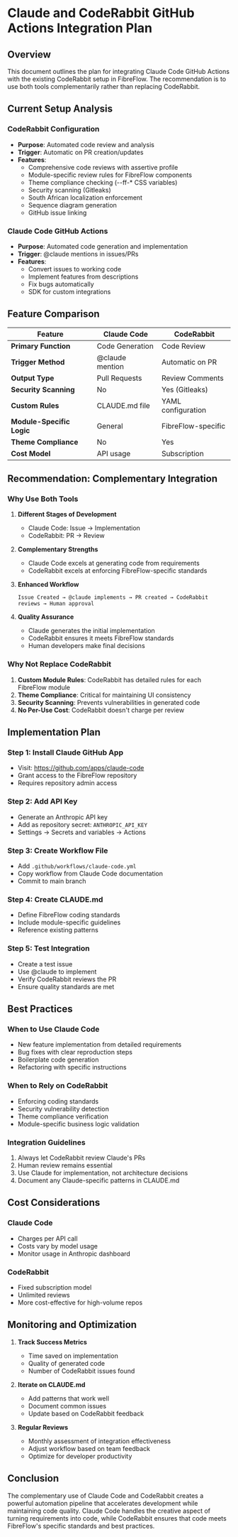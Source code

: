 # Claude and CodeRabbit GitHub Actions Integration Plan

## Overview

This document outlines the plan for integrating Claude Code GitHub Actions with the existing CodeRabbit setup in FibreFlow. The recommendation is to use both tools complementarily rather than replacing CodeRabbit.

## Current Setup Analysis

### CodeRabbit Configuration
- **Purpose**: Automated code review and analysis
- **Trigger**: Automatic on PR creation/updates
- **Features**:
  - Comprehensive code reviews with assertive profile
  - Module-specific review rules for FibreFlow components
  - Theme compliance checking (--ff-* CSS variables)
  - Security scanning (Gitleaks)
  - South African localization enforcement
  - Sequence diagram generation
  - GitHub issue linking

### Claude Code GitHub Actions
- **Purpose**: Automated code generation and implementation
- **Trigger**: @claude mentions in issues/PRs
- **Features**:
  - Convert issues to working code
  - Implement features from descriptions
  - Fix bugs automatically
  - SDK for custom integrations

## Feature Comparison

| Feature | Claude Code | CodeRabbit |
|---------|-------------|------------|
| **Primary Function** | Code Generation | Code Review |
| **Trigger Method** | @claude mention | Automatic on PR |
| **Output Type** | Pull Requests | Review Comments |
| **Security Scanning** | No | Yes (Gitleaks) |
| **Custom Rules** | CLAUDE.md file | YAML configuration |
| **Module-Specific Logic** | General | FibreFlow-specific |
| **Theme Compliance** | No | Yes |
| **Cost Model** | API usage | Subscription |

## Recommendation: Complementary Integration

### Why Use Both Tools

1. **Different Stages of Development**
   - Claude Code: Issue → Implementation
   - CodeRabbit: PR → Review

2. **Complementary Strengths**
   - Claude Code excels at generating code from requirements
   - CodeRabbit excels at enforcing FibreFlow-specific standards

3. **Enhanced Workflow**
   ```
   Issue Created → @claude implements → PR created → CodeRabbit reviews → Human approval
   ```

4. **Quality Assurance**
   - Claude generates the initial implementation
   - CodeRabbit ensures it meets FibreFlow standards
   - Human developers make final decisions

### Why Not Replace CodeRabbit

1. **Custom Module Rules**: CodeRabbit has detailed rules for each FibreFlow module
2. **Theme Compliance**: Critical for maintaining UI consistency
3. **Security Scanning**: Prevents vulnerabilities in generated code
4. **No Per-Use Cost**: CodeRabbit doesn't charge per review

## Implementation Plan

### Step 1: Install Claude GitHub App
- Visit: https://github.com/apps/claude-code
- Grant access to the FibreFlow repository
- Requires repository admin access

### Step 2: Add API Key
- Generate an Anthropic API key
- Add as repository secret: `ANTHROPIC_API_KEY`
- Settings → Secrets and variables → Actions

### Step 3: Create Workflow File
- Add `.github/workflows/claude-code.yml`
- Copy workflow from Claude Code documentation
- Commit to main branch

### Step 4: Create CLAUDE.md
- Define FibreFlow coding standards
- Include module-specific guidelines
- Reference existing patterns

### Step 5: Test Integration
- Create a test issue
- Use @claude to implement
- Verify CodeRabbit reviews the PR
- Ensure quality standards are met

## Best Practices

### When to Use Claude Code
- New feature implementation from detailed requirements
- Bug fixes with clear reproduction steps
- Boilerplate code generation
- Refactoring with specific instructions

### When to Rely on CodeRabbit
- Enforcing coding standards
- Security vulnerability detection
- Theme compliance verification
- Module-specific business logic validation

### Integration Guidelines
1. Always let CodeRabbit review Claude's PRs
2. Human review remains essential
3. Use Claude for implementation, not architecture decisions
4. Document any Claude-specific patterns in CLAUDE.md

## Cost Considerations

### Claude Code
- Charges per API call
- Costs vary by model usage
- Monitor usage in Anthropic dashboard

### CodeRabbit
- Fixed subscription model
- Unlimited reviews
- More cost-effective for high-volume repos

## Monitoring and Optimization

1. **Track Success Metrics**
   - Time saved on implementation
   - Quality of generated code
   - Number of CodeRabbit issues found

2. **Iterate on CLAUDE.md**
   - Add patterns that work well
   - Document common issues
   - Update based on CodeRabbit feedback

3. **Regular Reviews**
   - Monthly assessment of integration effectiveness
   - Adjust workflow based on team feedback
   - Optimize for developer productivity

## Conclusion

The complementary use of Claude Code and CodeRabbit creates a powerful automation pipeline that accelerates development while maintaining code quality. Claude Code handles the creative aspect of turning requirements into code, while CodeRabbit ensures that code meets FibreFlow's specific standards and best practices.